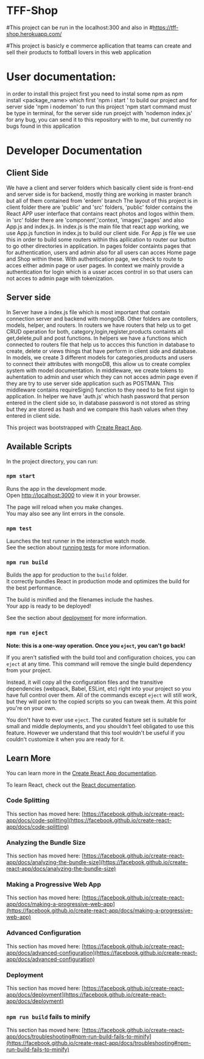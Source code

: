 # TFF-Shop
#This project can be run in the localhost:300 and also in 
#https://tff-shop.herokuapp.com/

#This project is basicly e commerce apllication that teams can create and sell their products to fottball lovers in this web application

# User documentation:
in order to install this project first you need to instal some npm as npm install <package_name>
 which first 'npm i start ' to build our project and for server side 'npm i nodemon'
 to run this project 'npm start command must be type in terminal, for the server side run proejct with 'nodemon index.js'
 for any bug, you can send it to this repository with to me, but currently no bugs found in this application
 
 
 # Developer Documentation
 ## Client Side
 We have a client and server folders which basically client side is front-end and server side is for backend,
 mostly thing are working in master branch but all of them contained from 'erdem' branch 
 The layout of this project is in client folder there are 'public' and 'src' folders, 'public' folder contains the React APP user interface that contains react photos and logos within them.
 in 'src' folder there are 'component','context, 'images','pages' and also App.js and index.js.
 In index.js is the main file that react app working, we use App.js function in index.js to build our client side. For App js file we use this in order to build some routers within this apllication to router our button to go other directories in application.
 In pages folder containts pages that for authentication, users and admin also for all users can acces Home page and Shop within these. With authentication page, we check to route to acces either  admin page or user pages.
 In context we mainly provide a authentication for login which is a usser acces control in so that users can not acces to admin page with tokenization.
 
 ## Server side
 In Server have a index.js file which is most important that contain connection server and backend with mongoDB. Other folders are contollers, models, helper, and routers.
 In routers we have routers that help us to get CRUD operation for both, category,login,register,products containts all get,delete,pull and post functions.
 In helpers we have a functions which connected to routers file that help us to accces this function in database to create, delete or views things that have perform in client side and database.
 In models, we create 3 different models for categories,products and users to connect their attributes with mongoDB, this allow us to create complex system with model documentation.
 In middleware, we create tokens to auhentation to admin and user which they can not acces admin page even if they are try to use server side application such as POSTMAN. This middleware contains requireSigin() function to they need to be first sigin to application.
 In helper we have 'auth.js' which hash password that person entered in the client side so, in database password is not stored as string but they are stored as hash and we compare this hash values when they entered in client side.



This project was bootstrapped with [Create React App](https://github.com/facebook/create-react-app).

## Available Scripts

In the project directory, you can run:

### `npm start`

Runs the app in the development mode.\
Open [http://localhost:3000](http://localhost:3000) to view it in your browser.

The page will reload when you make changes.\
You may also see any lint errors in the console.

### `npm test`

Launches the test runner in the interactive watch mode.\
See the section about [running tests](https://facebook.github.io/create-react-app/docs/running-tests) for more information.

### `npm run build`

Builds the app for production to the `build` folder.\
It correctly bundles React in production mode and optimizes the build for the best performance.

The build is minified and the filenames include the hashes.\
Your app is ready to be deployed!

See the section about [deployment](https://facebook.github.io/create-react-app/docs/deployment) for more information.

### `npm run eject`

**Note: this is a one-way operation. Once you `eject`, you can't go back!**

If you aren't satisfied with the build tool and configuration choices, you can `eject` at any time. This command will remove the single build dependency from your project.

Instead, it will copy all the configuration files and the transitive dependencies (webpack, Babel, ESLint, etc) right into your project so you have full control over them. All of the commands except `eject` will still work, but they will point to the copied scripts so you can tweak them. At this point you're on your own.

You don't have to ever use `eject`. The curated feature set is suitable for small and middle deployments, and you shouldn't feel obligated to use this feature. However we understand that this tool wouldn't be useful if you couldn't customize it when you are ready for it.

## Learn More

You can learn more in the [Create React App documentation](https://facebook.github.io/create-react-app/docs/getting-started).

To learn React, check out the [React documentation](https://reactjs.org/).

### Code Splitting

This section has moved here: [https://facebook.github.io/create-react-app/docs/code-splitting](https://facebook.github.io/create-react-app/docs/code-splitting)

### Analyzing the Bundle Size

This section has moved here: [https://facebook.github.io/create-react-app/docs/analyzing-the-bundle-size](https://facebook.github.io/create-react-app/docs/analyzing-the-bundle-size)

### Making a Progressive Web App

This section has moved here: [https://facebook.github.io/create-react-app/docs/making-a-progressive-web-app](https://facebook.github.io/create-react-app/docs/making-a-progressive-web-app)

### Advanced Configuration

This section has moved here: [https://facebook.github.io/create-react-app/docs/advanced-configuration](https://facebook.github.io/create-react-app/docs/advanced-configuration)

### Deployment

This section has moved here: [https://facebook.github.io/create-react-app/docs/deployment](https://facebook.github.io/create-react-app/docs/deployment)

### `npm run build` fails to minify

This section has moved here: [https://facebook.github.io/create-react-app/docs/troubleshooting#npm-run-build-fails-to-minify](https://facebook.github.io/create-react-app/docs/troubleshooting#npm-run-build-fails-to-minify)
